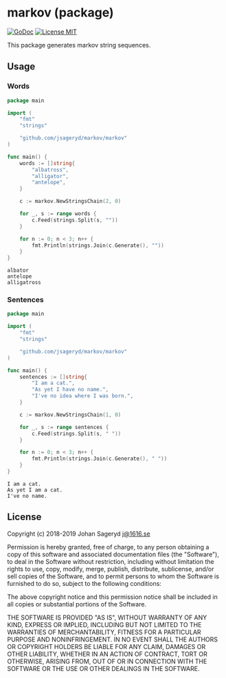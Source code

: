 # markov (package)

[![GoDoc](https://img.shields.io/badge/godoc-reference-blue.svg?style=flat)](https://godoc.org/github.com/jsageryd/markov/markov)
[![License MIT](https://img.shields.io/badge/license-MIT-lightgrey.svg?style=flat)](#)

This package generates markov string sequences.

## Usage
### Words
```go
package main

import (
	"fmt"
	"strings"

	"github.com/jsageryd/markov/markov"
)

func main() {
	words := []string{
		"albatross",
		"alligator",
		"antelope",
	}

	c := markov.NewStringsChain(2, 0)

	for _, s := range words {
		c.Feed(strings.Split(s, ""))
	}

	for n := 0; n < 3; n++ {
		fmt.Println(strings.Join(c.Generate(), ""))
	}
}
```
```
albator
antelope
alligatross
```

### Sentences
```go
package main

import (
	"fmt"
	"strings"

	"github.com/jsageryd/markov/markov"
)

func main() {
	sentences := []string{
		"I am a cat.",
		"As yet I have no name.",
		"I've no idea where I was born.",
	}

	c := markov.NewStringsChain(1, 0)

	for _, s := range sentences {
		c.Feed(strings.Split(s, " "))
	}

	for n := 0; n < 3; n++ {
		fmt.Println(strings.Join(c.Generate(), " "))
	}
}
```
```
I am a cat.
As yet I am a cat.
I've no name.
```

## License
Copyright (c) 2018-2019 Johan Sageryd <j@1616.se>

Permission is hereby granted, free of charge, to any person obtaining a copy of
this software and associated documentation files (the "Software"), to deal in
the Software without restriction, including without limitation the rights to
use, copy, modify, merge, publish, distribute, sublicense, and/or sell copies of
the Software, and to permit persons to whom the Software is furnished to do so,
subject to the following conditions:

The above copyright notice and this permission notice shall be included in all
copies or substantial portions of the Software.

THE SOFTWARE IS PROVIDED "AS IS", WITHOUT WARRANTY OF ANY KIND, EXPRESS OR
IMPLIED, INCLUDING BUT NOT LIMITED TO THE WARRANTIES OF MERCHANTABILITY, FITNESS
FOR A PARTICULAR PURPOSE AND NONINFRINGEMENT. IN NO EVENT SHALL THE AUTHORS OR
COPYRIGHT HOLDERS BE LIABLE FOR ANY CLAIM, DAMAGES OR OTHER LIABILITY, WHETHER
IN AN ACTION OF CONTRACT, TORT OR OTHERWISE, ARISING FROM, OUT OF OR IN
CONNECTION WITH THE SOFTWARE OR THE USE OR OTHER DEALINGS IN THE SOFTWARE.
